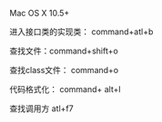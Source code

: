 Mac OS X 10.5+

进入接口类的实现类：  command+atl+b

查找文件：command+shift+o

查找class文件： command+o

代码格式化： command+ alt+l

查找调用方  atl+f7
